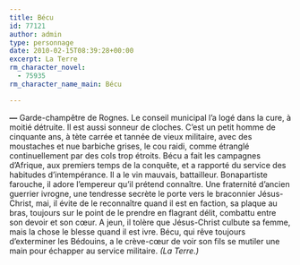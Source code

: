 ```yaml
---
title: Bécu
id: 77121
author: admin
type: personnage
date: 2010-02-15T08:39:28+00:00
excerpt: La Terre
rm_character_novel:
  - 75935
rm_character_name_main: Bécu

---
```

**—** Garde-champêtre de Rognes. Le conseil municipal l&rsquo;a logé dans la cure, à moitié détruite. Il est aussi sonneur de cloches. C&rsquo;est un petit homme de cinquante ans, à tète carrée et tannée de vieux militaire, avec des moustaches et nue barbiche grises, le cou raidi, comme étranglé continuellement par des cols trop étroits. Bécu a fait les campagnes d&rsquo;Afrique, aux premiers temps de la conquête, et a rapporté du service des habitudes d&rsquo;intempérance. Il a le vin mauvais, battailleur. Bonapartiste farouche, il adore l&rsquo;empereur qu&rsquo;il prétend connaître. Une fraternité d&rsquo;ancien guerrier ivrogne, une tendresse secrète le porte vers le braconnier Jésus-Christ, mai, il évite de le reconnaître quand il est en faction, sa plaque au bras, toujours sur le point de le prendre en flagrant délit, combattu entre son devoir et son cœur. A jeun, il tolère que Jésus-Christ culbute sa femme, mais la chose le blesse quand il est ivre. Bécu, qui rêve toujours d&rsquo;exterminer les Bédouins, a le crève-cœur de voir son fils se mutiler une main pour échapper au service militaire. _(La Terre.)_